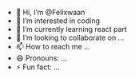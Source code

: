 - 👋 Hi, I’m @Felixwaan
- 👀 I’m interested in coding
- 🌱 I’m currently learning react part
- 💞️ I’m looking to collaborate on ...
- 📫 How to reach me ...
- 😄 Pronouns: ...
- ⚡ Fun fact: ...

<!---
Felixwaan/Felixwaan is a ✨ special ✨ repository because its `README.md` (this file) appears on your GitHub profile.
You can click the Preview link to take a look at your changes.
--->
